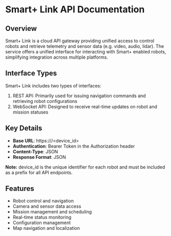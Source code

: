 # Smart+ Link API Documentation
## Overview

Smart+ Link is a cloud API gateway providing unified access to control robots and retrieve telemetry and sensor data (e.g. video, audio, lidar). The service offers a unified interface for interacting with Smart+ enabled robots, simplifying integration across multiple platforms.

## Interface Types

Smart+ Link includes two types of interfaces:

1. REST API: Primarily used for issuing navigation commands and retrieving robot configurations
2. WebSocket API: Designed to receive real-time updates on robot and mission statuses

## Key Details

* **Base URL**: https://<deploy-server-domain>/<device_id>
* **Authentication**: Bearer Token in the Authorization header
* **Content-Type**: JSON
* **Response Format**: JSON


**Note:** device_id is the unique identifier for each robot and must be included as a prefix for all API endpoints.

## Features

* Robot control and navigation
* Camera and sensor data access
* Mission management and scheduling
* Real-time status monitoring
* Configuration management
* Map navigation and localization